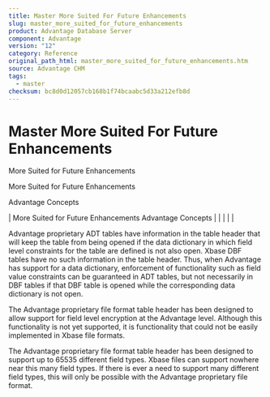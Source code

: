 ```yaml
---
title: Master More Suited For Future Enhancements
slug: master_more_suited_for_future_enhancements
product: Advantage Database Server
component: Advantage
version: "12"
category: Reference
original_path_html: master_more_suited_for_future_enhancements.htm
source: Advantage CHM
tags:
  - master
checksum: bc8d0d12057cb168b1f74bcaabc5d33a212efb8d
---
```


# Master More Suited For Future Enhancements

More Suited for Future Enhancements

More Suited for Future Enhancements

Advantage Concepts

| More Suited for Future Enhancements  Advantage Concepts |  |  |  |  |

Advantage proprietary ADT tables have information in the table header that will keep the table from being opened if the data dictionary in which field level constraints for the table are defined is not also open. Xbase DBF tables have no such information in the table header. Thus, when Advantage has support for a data dictionary, enforcement of functionality such as field value constraints can be guaranteed in ADT tables, but not necessarily in DBF tables if that DBF table is opened while the corresponding data dictionary is not open.

The Advantage proprietary file format table header has been designed to allow support for field level encryption at the Advantage level. Although this functionality is not yet supported, it is functionality that could not be easily implemented in Xbase file formats.

The Advantage proprietary file format table header has been designed to support up to 65535 different field types. Xbase files can support nowhere near this many field types. If there is ever a need to support many different field types, this will only be possible with the Advantage proprietary file format.
